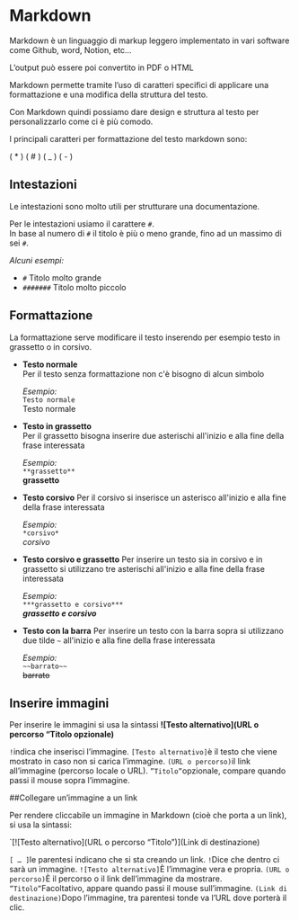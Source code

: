 # Markdown

Markdown è un linguaggio di markup leggero implementato in vari software come Github, word, Notion, etc…

L’output può essere poi convertito in PDF o HTML

Markdown permette tramite l’uso di caratteri specifici di applicare una formattazione e una modifica della struttura del testo.

Con Markdown quindi possiamo dare design e struttura al testo per personalizzarlo come ci è più comodo.

I principali caratteri per formattazione del testo markdown sono:

( * ) ( # ) ( _ ) ( - )


## Intestazioni
Le intestazioni sono molto utili per strutturare una documentazione.  

Per le intestazioni usiamo il carattere `#`.  
In base al numero di `#` il titolo è più o meno grande, fino ad un massimo di sei `#`.    

*Alcuni esempi:*
- `#` Titolo molto grande
- `#######` Titolo molto piccolo

## Formattazione  
La formattazione serve modificare il testo inserendo per esempio testo in grassetto o in corsivo.  
- **Testo normale**  
  Per il testo senza formattazione non c'è bisogno di alcun simbolo  
  
  *Esempio:*  
  `Testo normale`  
  Testo normale
- **Testo in grassetto**  
  Per il grassetto bisogna inserire due asterischi all'inizio e alla fine della frase interessata

  *Esempio:*  
  `**grassetto**`  
  **grassetto**
- **Testo corsivo**
  Per il corsivo si inserisce un asterisco all'inizio e alla fine della frase interessata

  *Esempio:*  
  `*corsivo*`    
  *corsivo*  
- **Testo corsivo e grassetto**
  Per inserire un testo sia in corsivo e in grassetto si utilizzano tre asterischi all'inizio e alla fine della frase interessata

  *Esempio:*  
  `***grassetto e corsivo***`  
  ***grassetto e corsivo***  
- **Testo con la barra**
  Per inserire un testo con la barra sopra si utilizzano due tilde `~` all'inizio e alla fine della frase interessata

  *Esempio:*  
  `~~barrato~~`  
  ~~barrato~~

## Inserire immagini

Per inserire le immagini si usa la sintassi
__![Testo alternativo](URL o percorso “Titolo opzionale)__

`!`indica che inserisci l’immagine.
`[Testo alternativo]`è il testo che viene mostrato in caso non si carica l’immagine.
`(URL o percorso)`il link all’immagine (percorso locale o URL).
`”Titolo”`opzionale, compare quando passi il mouse sopra l’immagine.

##Collegare un’immagine a un link

Per rendere cliccabile un immagine in Markdown (cioè che porta a un link), si usa la sintassi:

`[![Testo alternativo](URL o percorso “Titolo”)](Link di destinazione)

`[ … ]`le parentesi indicano che si sta creando un link.
`!`Dice che dentro ci sarà un immagine.
`![Testo alternativo]`È l’immagine vera e propria.
`(URL o percorso)`È il percorso o il link dell’immagine da mostrare.
`”Titolo”`Facoltativo, appare quando passi il mouse sull’immagine.
`(Link di destinazione)`Dopo l’immagine, tra parentesi tonde va l’URL dove porterà il clic.
  
